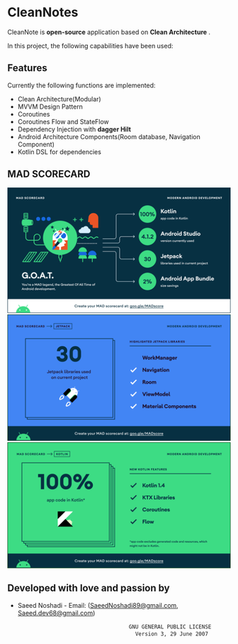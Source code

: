 # CleanNotes

CleanNote is <b>open-source</b> application based on <b>Clean Architecture</b> .

In this project, the following capabilities have been used:

## Features

Currently the following functions are implemented:

* Clean Architecture(Modular)
* MVVM Design Pattern
* Coroutines
* Coroutines Flow and StateFlow
* Dependency Injection with <b>dagger Hilt</b>
* Android Architecture Components(Room database, Navigation Component)
* Kotlin DSL for dependencies

## MAD SCORECARD

![](https://github.com/SaeedNoshadi89/CleanNotes/blob/master/MadShots/summary.png)
![](https://github.com/SaeedNoshadi89/CleanNotes/blob/master/MadShots/jetpack.png)
![](https://github.com/SaeedNoshadi89/CleanNotes/blob/master/MadShots/kotlin.png)


## Developed with love and passion by


* Saeed Noshadi - Email: (SaeedNoshadi89@gmail.com, Saeed.dev68@gmail.com)


                                         GNU GENERAL PUBLIC LICENSE
                                           Version 3, 29 June 2007
                   
